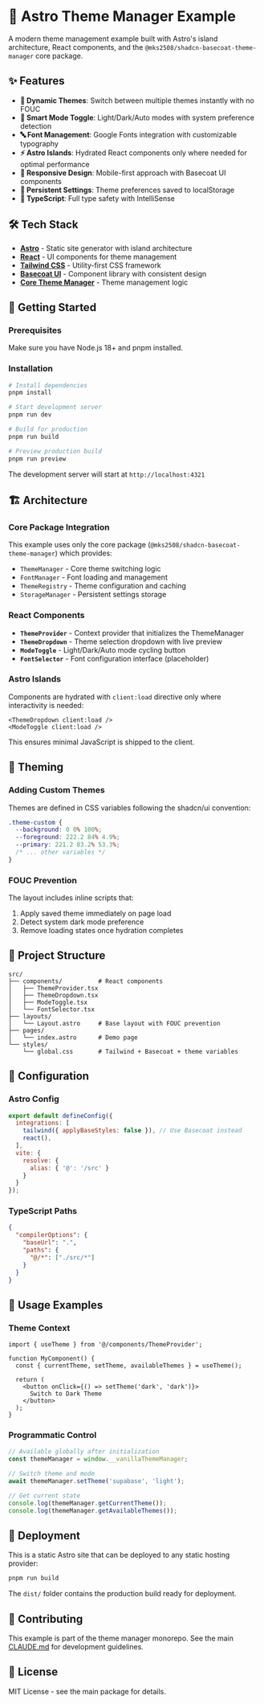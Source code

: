 # 🚀 Astro Theme Manager Example

A modern theme management example built with Astro's island architecture, React components, and the `@mks2508/shadcn-basecoat-theme-manager` core package.

## ✨ Features

- **🎨 Dynamic Themes**: Switch between multiple themes instantly with no FOUC
- **🌙 Smart Mode Toggle**: Light/Dark/Auto modes with system preference detection  
- **🔤 Font Management**: Google Fonts integration with customizable typography
- **⚡ Astro Islands**: Hydrated React components only where needed for optimal performance
- **📱 Responsive Design**: Mobile-first approach with Basecoat UI components
- **💾 Persistent Settings**: Theme preferences saved to localStorage
- **🎯 TypeScript**: Full type safety with IntelliSense

## 🛠️ Tech Stack

- **[Astro](https://astro.build/)** - Static site generator with island architecture
- **[React](https://react.dev/)** - UI components for theme management
- **[Tailwind CSS](https://tailwindcss.com/)** - Utility-first CSS framework
- **[Basecoat UI](https://basecoatui.com/)** - Component library with consistent design
- **[Core Theme Manager](../../packages/theme-manager-core/)** - Theme management logic

## 🚀 Getting Started

### Prerequisites

Make sure you have Node.js 18+ and pnpm installed.

### Installation

```bash
# Install dependencies
pnpm install

# Start development server
pnpm run dev

# Build for production
pnpm run build

# Preview production build
pnpm run preview
```

The development server will start at `http://localhost:4321`

## 🏗️ Architecture

### Core Package Integration

This example uses only the core package (`@mks2508/shadcn-basecoat-theme-manager`) which provides:

- `ThemeManager` - Core theme switching logic
- `FontManager` - Font loading and management
- `ThemeRegistry` - Theme configuration and caching
- `StorageManager` - Persistent settings storage

### React Components

- **`ThemeProvider`** - Context provider that initializes the ThemeManager
- **`ThemeDropdown`** - Theme selection dropdown with live preview
- **`ModeToggle`** - Light/Dark/Auto mode cycling button  
- **`FontSelector`** - Font configuration interface (placeholder)

### Astro Islands

Components are hydrated with `client:load` directive only where interactivity is needed:

```astro
<ThemeDropdown client:load />
<ModeToggle client:load />
```

This ensures minimal JavaScript is shipped to the client.

## 🎨 Theming

### Adding Custom Themes

Themes are defined in CSS variables following the shadcn/ui convention:

```css
.theme-custom {
  --background: 0 0% 100%;
  --foreground: 222.2 84% 4.9%;
  --primary: 221.2 83.2% 53.3%;
  /* ... other variables */
}
```

### FOUC Prevention

The layout includes inline scripts that:
1. Apply saved theme immediately on page load
2. Detect system dark mode preference
3. Remove loading states once hydration completes

## 📁 Project Structure

```
src/
├── components/          # React components
│   ├── ThemeProvider.tsx
│   ├── ThemeDropdown.tsx
│   ├── ModeToggle.tsx
│   └── FontSelector.tsx
├── layouts/
│   └── Layout.astro     # Base layout with FOUC prevention
├── pages/
│   └── index.astro      # Demo page
└── styles/
    └── global.css       # Tailwind + Basecoat + theme variables
```

## 🔧 Configuration

### Astro Config

```js
export default defineConfig({
  integrations: [
    tailwind({ applyBaseStyles: false }), // Use Basecoat instead
    react(),
  ],
  vite: {
    resolve: {
      alias: { '@': '/src' }
    }
  }
});
```

### TypeScript Paths

```json
{
  "compilerOptions": {
    "baseUrl": ".",
    "paths": {
      "@/*": ["./src/*"]
    }
  }
}
```

## 📝 Usage Examples

### Theme Context

```tsx
import { useTheme } from '@/components/ThemeProvider';

function MyComponent() {
  const { currentTheme, setTheme, availableThemes } = useTheme();
  
  return (
    <button onClick={() => setTheme('dark', 'dark')}>
      Switch to Dark Theme
    </button>
  );
}
```

### Programmatic Control

```js
// Available globally after initialization
const themeManager = window.__vanillaThemeManager;

// Switch theme and mode
await themeManager.setTheme('supabase', 'light');

// Get current state
console.log(themeManager.getCurrentTheme());
console.log(themeManager.getAvailableThemes());
```

## 🚀 Deployment

This is a static Astro site that can be deployed to any static hosting provider:

```bash
pnpm run build
```

The `dist/` folder contains the production build ready for deployment.

## 🤝 Contributing

This example is part of the theme manager monorepo. See the main [CLAUDE.md](../../CLAUDE.md) for development guidelines.

## 📄 License

MIT License - see the main package for details.